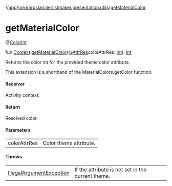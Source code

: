 //[app](../../index.md)/[me.khruslan.tierlistmaker.presentation.utils](index.md)/[getMaterialColor](get-material-color.md)

# getMaterialColor

@[ColorInt](https://developer.android.com/reference/kotlin/androidx/annotation/ColorInt.html)

fun [Context](https://developer.android.com/reference/kotlin/android/content/Context.html).[getMaterialColor](get-material-color.md)(@[AttrRes](https://developer.android.com/reference/kotlin/androidx/annotation/AttrRes.html)colorAttrRes: [Int](https://kotlinlang.org/api/latest/jvm/stdlib/kotlin/-int/index.html)): [Int](https://kotlinlang.org/api/latest/jvm/stdlib/kotlin/-int/index.html)

Returns the color int for the provided theme color attribute.

This extension is a shorthand of the MaterialColors.getColor function.

#### Receiver

Activity context.

#### Return

Resolved color.

#### Parameters

| | |
|---|---|
| colorAttrRes | Color theme attribute. |

#### Throws

| | |
|---|---|
| [IllegalArgumentException](https://kotlinlang.org/api/latest/jvm/stdlib/kotlin/-illegal-argument-exception/index.html) | If the attribute is not set in the current theme. |
